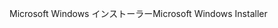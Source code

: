 <span data-ttu-id="e312c-101">Microsoft Windows インストーラー</span><span class="sxs-lookup"><span data-stu-id="e312c-101">Microsoft Windows Installer</span></span>
